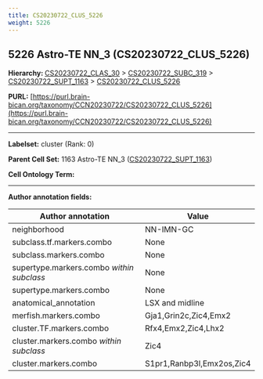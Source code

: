 ```yaml
---
title: CS20230722_CLUS_5226
weight: 5226
---
```

## 5226 Astro-TE NN_3 (CS20230722_CLUS_5226)
<b>Hierarchy: </b>
[CS20230722_CLAS_30](../CS20230722_CLAS_30) >
[CS20230722_SUBC_319](../CS20230722_SUBC_319) >
[CS20230722_SUPT_1163](../CS20230722_SUPT_1163) >
[CS20230722_CLUS_5226](../CS20230722_CLUS_5226)

**PURL:** [https://purl.brain-bican.org/taxonomy/CCN20230722/CS20230722_CLUS_5226](https://purl.brain-bican.org/taxonomy/CCN20230722/CS20230722_CLUS_5226)

---


**Labelset:** cluster (Rank: 0)

**Parent Cell Set:** 1163 Astro-TE NN_3 ([CS20230722_SUPT_1163](../CS20230722_SUPT_1163))



**Cell Ontology Term:** 

[MARKER GENES.]: #


---

[TRANSFERRED ANNOTATIONS.]: #


[AUTHOR ANNOTATION FIELDS.]: #


**Author annotation fields:**

| Author annotation | Value |
|-------------------|-------|
|neighborhood|NN-IMN-GC|
|subclass.tf.markers.combo|None|
|subclass.markers.combo|None|
|supertype.markers.combo _within subclass_|None|
|supertype.markers.combo|None|
|anatomical_annotation|LSX and midline|
|merfish.markers.combo|Gja1,Grin2c,Zic4,Emx2|
|cluster.TF.markers.combo|Rfx4,Emx2,Zic4,Lhx2|
|cluster.markers.combo _within subclass_|Zic4|
|cluster.markers.combo|S1pr1,Ranbp3l,Emx2os,Zic4|
